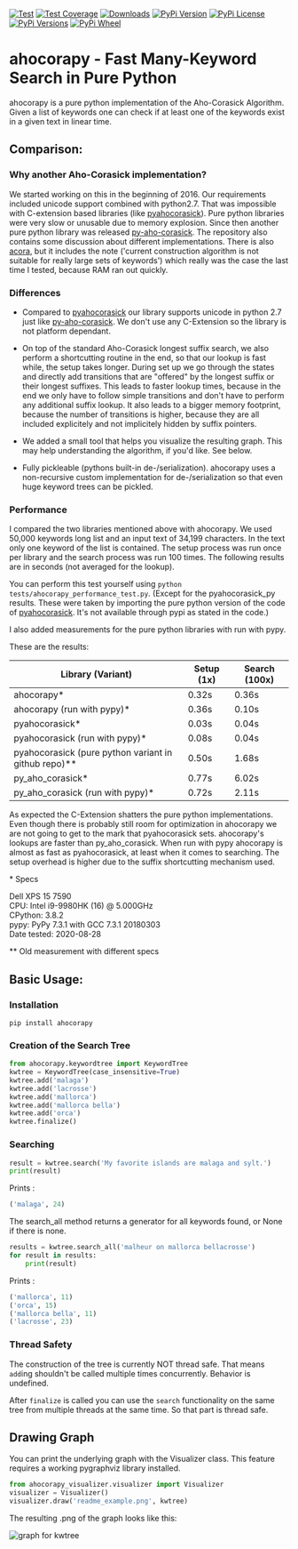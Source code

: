 [![Test](https://img.shields.io/github/workflow/status/abusix/ahocorapy/test/master)](https://github.com/abusix/ahocorapy/actions)
[![Test Coverage](https://img.shields.io/codecov/c/gh/abusix/ahocorapy/master)](https://codecov.io/gh/abusix/ahocorapy)
[![Downloads](https://pepy.tech/badge/ahocorapy)](https://pepy.tech/project/ahocorapy)
[![PyPi Version](https://img.shields.io/pypi/v/ahocorapy.svg)](https://pypi.python.org/pypi/ahocorapy)
[![PyPi License](https://img.shields.io/pypi/l/ahocorapy.svg)](https://pypi.python.org/pypi/ahocorapy)
[![PyPi Versions](https://img.shields.io/pypi/pyversions/ahocorapy.svg)](https://pypi.python.org/pypi/ahocorapy)
[![PyPi Wheel](https://img.shields.io/pypi/wheel/ahocorapy.svg)](https://pypi.python.org/pypi/ahocorapy)

# ahocorapy - Fast Many-Keyword Search in Pure Python

ahocorapy is a pure python implementation of the Aho-Corasick Algorithm.
Given a list of keywords one can check if at least one of the keywords exist in a given text in linear time.

## Comparison:

### Why another Aho-Corasick implementation?

We started working on this in the beginning of 2016. Our requirements included unicode support combined with python2.7. That
was impossible with C-extension based libraries (like [pyahocorasick](https://github.com/WojciechMula/pyahocorasick/)). Pure
python libraries were very slow or unusable due to memory explosion. Since then another pure python library was released
[py-aho-corasick](https://github.com/JanFan/py-aho-corasick). The repository also contains some discussion about different
implementations.
There is also [acora](https://github.com/scoder/acora), but it includes the note ('current construction algorithm is not
suitable for really large sets of keywords') which really was the case the last time I tested, because RAM ran out quickly.

### Differences

- Compared to [pyahocorasick](https://github.com/WojciechMula/pyahocorasick/) our library supports unicode in python 2.7 just like [py-aho-corasick](https://github.com/JanFan/py-aho-corasick).
  We don't use any C-Extension so the library is not platform dependant.

- On top of the standard Aho-Corasick longest suffix search, we also perform a shortcutting routine in the end, so
  that our lookup is fast while, the setup takes longer. During set up we go through the states and directly add transitions that are
  "offered" by the longest suffix or their longest suffixes. This leads to faster lookup times, because in the end we only have to
  follow simple transitions and don't have to perform any additional suffix lookup. It also leads to a bigger memory footprint,
  because the number of transitions is higher, because they are all included explicitely and not implicitely hidden by suffix pointers.

- We added a small tool that helps you visualize the resulting graph. This may help understanding the algorithm, if you'd like. See below.

- Fully pickleable (pythons built-in de-/serialization). ahocorapy uses a non-recursive custom implementation for de-/serialization so that even huge keyword trees can be pickled.

### Performance

I compared the two libraries mentioned above with ahocorapy. We used 50,000 keywords long list and an input text of 34,199 characters.
In the text only one keyword of the list is contained.
The setup process was run once per library and the search process was run 100 times. The following results are in seconds (not averaged for the lookup).

You can perform this test yourself using `python tests/ahocorapy_performance_test.py`. (Except for the pyahocorasick_py results. These were taken by importing the
pure python version of the code of [pyahocorasick](https://github.com/WojciechMula/pyahocorasick/). It's not available through pypi
as stated in the code.)

I also added measurements for the pure python libraries with run with pypy.

These are the results:

| Library (Variant)                                      | Setup (1x) | Search (100x) |
| ------------------------------------------------------ | ---------- | ------------- |
| ahocorapy\*                                            | 0.32s      | 0.36s         |
| ahocorapy (run with pypy)\*                            | 0.36s      | 0.10s         |
| pyahocorasick\*                                        | 0.03s      | 0.04s         |
| pyahocorasick (run with pypy)\*                        | 0.08s      | 0.04s         |
| pyahocorasick (pure python variant in github repo)\*\* | 0.50s      | 1.68s         |
| py_aho_corasick\*                                      | 0.77s      | 6.02s         |
| py_aho_corasick (run with pypy)\*                      | 0.72s      | 2.11s         |

As expected the C-Extension shatters the pure python implementations. Even though there is probably still room for optimization in
ahocorapy we are not going to get to the mark that pyahocorasick sets. ahocorapy's lookups are faster than py_aho_corasick.
When run with pypy ahocorapy is almost as fast as pyahocorasick, at least when it comes to
searching. The setup overhead is higher due to the suffix shortcutting mechanism used.

\* Specs

Dell XPS 15 7590  
CPU: Intel i9-9980HK (16) @ 5.000GHz  
CPython: 3.8.2  
pypy: PyPy 7.3.1 with GCC 7.3.1 20180303  
Date tested: 2020-08-28

\*\* Old measurement with different specs

## Basic Usage:

### Installation

```
pip install ahocorapy
```

### Creation of the Search Tree

```python
from ahocorapy.keywordtree import KeywordTree
kwtree = KeywordTree(case_insensitive=True)
kwtree.add('malaga')
kwtree.add('lacrosse')
kwtree.add('mallorca')
kwtree.add('mallorca bella')
kwtree.add('orca')
kwtree.finalize()
```

### Searching

```python
result = kwtree.search('My favorite islands are malaga and sylt.')
print(result)
```

Prints :

```python
('malaga', 24)
```

The search_all method returns a generator for all keywords found, or None if there is none.

```python
results = kwtree.search_all('malheur on mallorca bellacrosse')
for result in results:
    print(result)
```

Prints :

```python
('mallorca', 11)
('orca', 15)
('mallorca bella', 11)
('lacrosse', 23)
```

### Thread Safety

The construction of the tree is currently NOT thread safe. That means `add`ing shouldn't be called multiple times concurrently. Behavior is undefined.

After `finalize` is called you can use the `search` functionality on the same tree from multiple threads at the same time. So that part is thread safe.

## Drawing Graph

You can print the underlying graph with the Visualizer class.
This feature requires a working pygraphviz library installed.

```python
from ahocorapy_visualizer.visualizer import Visualizer
visualizer = Visualizer()
visualizer.draw('readme_example.png', kwtree)
```

The resulting .png of the graph looks like this:

![graph for kwtree](https://raw.githubusercontent.com/abusix/ahocorapy/master/img/readme_example.png "Keyword Tree")
